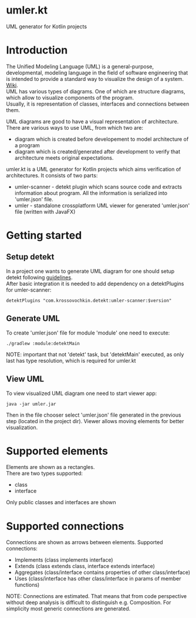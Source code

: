 # umler.kt
UML generator for Kotlin projects

# Introduction
The Unified Modeling Language (UML) is a general-purpose, developmental, modeling language in the field of software engineering that is intended to provide a standard way to visualize the design of a system. [Wiki](https://en.wikipedia.org/wiki/Unified_Modeling_Language).  
UML has various types of diagrams. One of which are structure diagrams, which allow to visualize components of the program.  
Usually, it is representation of classes, interfaces and connections between them.

UML diagrams are good to have a visual representation of architecture.  
There are various ways to use UML, from which two are:
- diagram which is created before developement to model architecture of a program
- diagram which is created/generated after development to verify that architecture meets original expectations.

umler.kt is a UML generator for Kotlin projects which aims verification of architectures.
It consists of two parts:
- umler-scanner - detekt plugin which scans source code and extracts information about program. All the information is serialized into 'umler.json' file.
- umler - standalone crossplatform UML viewer for generated 'umler.json' file (written with JavaFX)

# Getting started

## Setup detekt

In a project one wants to generate UML diagram for one should setup detekt following [guidelines](https://github.com/detekt/detekt).  
After basic integration it is needed to add dependency on a detektPlugins for umler-scanner:

```
detektPlugins "com.krossovochkin.detekt:umler-scanner:$version"
```

## Generate UML

To create 'umler.json' file for module 'module' one need to execute:

```
./gradlew :module:detektMain
```

NOTE: important that not 'detekt' task, but 'detektMain' executed, as only last has type resolution, which is required for umler.kt

## View UML

To view visualized UML diagram one need to start viewer app:

```
java -jar umler.jar
```
Then in the file chooser select 'umler.json' file generated in the previous step (located in the project dir).
Viewer allows moving elements for better visualization.

# Supported elements

Elements are shown as a rectangles.  
There are two types supported:
- class
- interface

Only public classes and interfaces are shown

# Supported connections

Connections are shown as arrows between elements.
Supported connections:
- Implements (class implements interface)
- Extends (class extends class, interface extends interface)
- Aggregates (class/interface contains properties of other class/interface)
- Uses (class/interface has other class/interface in params of member functions)

NOTE: Connections are estimated. That means that from code perspective without deep analysis is difficult to distinguish e.g. Composition. For simplicity most generic connections are generated.
